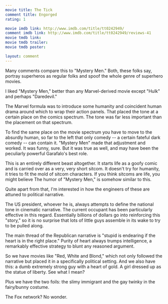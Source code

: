 ```yaml
---
movie title: The Tick
comment title: Engorged
rating: 1

movie imdb link: http://www.imdb.com/title/tt0242949/
comment imdb link: http://www.imdb.com/title/tt0242949/reviews-41
movie tmdb link: 
movie tmdb trailer: 
movie tmdb poster: 

layout: comment
---
```


Many comments compare this to "Mystery Men." Both, these folks say, portray superheros as regular folks and spoof the whole genre of superhero movies. 

I liked "Mystery Men," better than any Marvel-derived movie except "Hulk" and perhaps "Daredevil."

The Marvel formula was to introduce some humanity and coincident human drama around which to wrap their action panels. That placed the tone at a certain place on the comics spectrum. The tone was far less important than the placement on that spectrum.

To find the same place on the movie spectrum you have to move to the absurdly human, so far to the left that only comedy -- a certain fateful dark comedy -- can contain it. "Mystery Men" made that adjustment and worked. It was funny, sure. But it was true as well, and may have been the peculiarly powerful Garafalo's best role.

This is an entirely different beast altogether. It starts life as a goofy comic and is carried over as a very, very short sitcom. It doesn't try for humanity, it tries to fit the mold of sitcom characters. If you think sitcoms are life, you might believe The humor of "Mystery Men," is somehow similar to this.

Quite apart from that, I'm interested in how the engineers of these are attuned to political narrative. 

The US president, whoever he is, always attempts to define the national tone in cinematic narrative. The current occupant has been particularly effective in this regard. Essentially billions of dollars go into reinforcing this "story," so it is no surprise that lots of little guys assemble in its wake to try to be pulled along.

The main thread of the Republican narrative is "stupid is endearing if the heart is in the right place." Purity of heart always trumps intelligence, a remarkably effective strategy to blunt any reasoned argument.

So we have movies like "Red, White and Blond," which not only followed the narrative but placed it in a specifically political setting. And we also have this: a dumb extremely strong guy with a heart of gold. A girl dressed up as the statue of liberty. See what I mean?

Plus we have the two foils: the slimy immigrant and the gay twinky in the fairy/bunny costume.

The Fox network? No wonder.